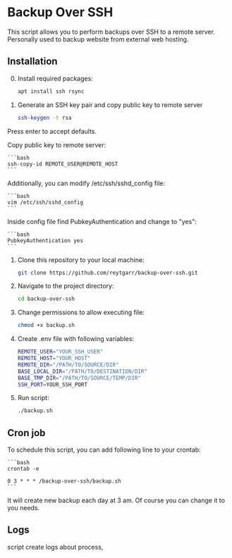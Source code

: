 # Backup Over SSH

This script allows you to perform backups over SSH to a remote server. Personally used to backup website from external web hosting.

## Installation

0. Install required packages:

    ```bash
    apt install ssh rsync
    ```

1. Generate an SSH key pair and copy public key to remote server

    ```bash
    ssh-keygen -t rsa
    ```
Press enter to accept defaults.

Copy public key to remote server:

    ```bash
    ssh-copy-id REMOTE_USER@REMOTE_HOST
    ```

Additionally, you can modify /etc/ssh/sshd_config file:

    ```bash
    vim /etc/ssh/sshd_config
    ```

Inside config file find PubkeyAuthentication and change to "yes":

    ```bash
    PubkeyAuthentication yes
    ```

1. Clone this repository to your local machine:

    ```bash
    git clone https://github.com/reytgarr/backup-over-ssh.git
    ```

2. Navigate to the project directory:

    ```bash
    cd backup-over-ssh
    ```
3. Change permissions to allow executing file:

    ```bash
    chmod +x backup.sh
    ```
4. Create .env file with following variables:

    ```bash
    REMOTE_USER="YOUR_SSH_USER"
    REMOTE_HOST="YOUR_HOST"
    REMOTE_DIR="/PATH/TO/SOURCE/DIR"
    BASE_LOCAL_DIR="/PATH/TO/DESTINATION/DIR"
    BASE_TMP_DIR="/PATH/TO/SOURCE/TEMP/DIR"
    SSH_PORT=YOUR_SSH_PORT
    ```

5. Run script:

    ```bash
    ./backup.sh
    ```

## Cron job

To schedule this script, you can add following line to your crontab:

    ```bash
    crontab -e
    
    0 3 * * * /backup-over-ssh/backup.sh
    ```

It will create new backup each day at 3 am. Of course you can change it to you needs.



## Logs

script create logs about process, 